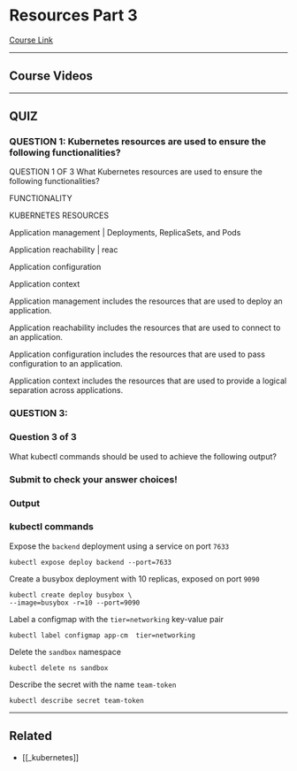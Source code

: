 # Resources Part 3

[Course Link](https://classroom.udacity.com/nanodegrees/nd064-1/parts/30cb07da-8fd4-4438-a209-b3457adb5d82/modules/7b21dfa4-aac8-4d24-82c5-65325e6dc691/lessons/d9fa86b3-301d-4966-86f8-a2f34a5a7ca3/concepts/16ba756b-e410-4536-aecb-f710f79a2ea2)

---

## Course Videos

---

## QUIZ

### QUESTION 1: Kubernetes resources are used to ensure the following functionalities?

QUESTION 1 OF 3
What Kubernetes resources are used to ensure the following functionalities?

FUNCTIONALITY

KUBERNETES RESOURCES

Application management | Deployments, ReplicaSets, and Pods

Application reachability | reac

Application configuration

Application context

Application management includes the resources that are used to deploy an application.

Application reachability includes the resources that are used to connect to an application.

Application configuration includes the resources that are used to pass configuration to an application.

Application context includes the resources that are used to provide a logical separation across applications.

### QUESTION 3:

<div class="container--3sWx1"><div class="prompt--1YMnx"><h3 class="question-number--3IlDk">Question 3 of 3</h3><div class="index-module--markdown--2MdcR ureact-markdown "><p>What kubectl commands should be used to achieve the following output?</p>
</div></div><div class="index--answer-choices--2ziSF"><div aria-label="Answer choice selections - tab through answer choices to match to concepts below. - currently ```bash
kubectl label configmap app-cm  tier=networking 
```" aria-dropeffect="move" role="listbox" tabindex="0" class="drop-zone--drop-zone--38cMu"><h3>Submit to check your answer choices!</h3></div></div><div class="index--labels--tWrVZ"><h3><div class="_15vzQlp3FJ8f94suLiPCPf ureact-markdown "><p>Output</p>
</div></h3><h3><div class="_15vzQlp3FJ8f94suLiPCPf ureact-markdown "><p>kubectl commands</p>
</div></h3></div><div class="index--answer-selections--3mNdz"><div class="index--pair--2zqTz"><div class="index--concept--AV9z3 index--pair-part--1zw9K"><div class="_15vzQlp3FJ8f94suLiPCPf ureact-markdown "><p>Expose the <code>backend</code> deployment using a service on port <code>7633</code></p>
</div></div><div class="index--answer-selection--bwGz3 index--pair-part--1zw9K"><div aria-label="Expose the `backend` deployment using a service on port `7633` - currently ```bash
kubectl expose deploy backend --port=7633
```" aria-dropeffect="move" role="listbox" tabindex="0" class="drop-zone--drop-zone--38cMu"><div aria-label="Answer 1, ```bash
kubectl expose deploy backend --port=7633
```." role="button" draggable="true" class="drag-item--drag-item--3sB2T" tabindex="0"><div class="_15vzQlp3FJ8f94suLiPCPf ureact-markdown "><pre><code class="lang-bash">kubectl expose deploy backend --port=7633
</code></pre>
</div></div></div></div></div><div class="index--pair--2zqTz"><div class="index--concept--AV9z3 index--pair-part--1zw9K"><div class="_15vzQlp3FJ8f94suLiPCPf ureact-markdown "><p>Create a busybox deployment with 10 replicas, exposed on port <code>9090</code></p>
</div></div><div class="index--answer-selection--bwGz3 index--pair-part--1zw9K"><div aria-label="Create a busybox deployment with 10 replicas, exposed on port `9090` - currently ```bash
kubectl create deploy busybox \
--image=busybox -r=10 --port=9090
```" aria-dropeffect="move" role="listbox" tabindex="0" class="drop-zone--drop-zone--38cMu"><div aria-label="Answer 1, ```bash
kubectl create deploy busybox \
--image=busybox -r=10 --port=9090
```." role="button" draggable="true" tabindex="0" class="drag-item--drag-item--3sB2T"><div class="_15vzQlp3FJ8f94suLiPCPf ureact-markdown "><pre><code class="lang-bash">kubectl create deploy busybox \
--image=busybox -r=10 --port=9090
</code></pre>
</div></div></div></div></div><div class="index--pair--2zqTz"><div class="index--concept--AV9z3 index--pair-part--1zw9K"><div class="_15vzQlp3FJ8f94suLiPCPf ureact-markdown "><p>Label a configmap with the <code>tier=networking</code> key-value pair</p>
</div></div><div class="index--answer-selection--bwGz3 index--pair-part--1zw9K"><div aria-label="Label a configmap with the `tier=networking` key-value pair - currently ```bash
kubectl label configmap app-cm  tier=networking 
```" aria-dropeffect="move" role="listbox" tabindex="0" class="drop-zone--drop-zone--38cMu"><div aria-label="Answer 1, ```bash
kubectl label configmap app-cm  tier=networking 
```." role="button" draggable="true" class="drag-item--drag-item--3sB2T" tabindex="0"><div class="_15vzQlp3FJ8f94suLiPCPf ureact-markdown "><pre><code class="lang-bash">kubectl label configmap app-cm  tier=networking 
</code></pre>
</div></div></div></div></div><div class="index--pair--2zqTz"><div class="index--concept--AV9z3 index--pair-part--1zw9K"><div class="_15vzQlp3FJ8f94suLiPCPf ureact-markdown "><p>Delete the <code>sandbox</code> namespace</p>
</div></div><div class="index--answer-selection--bwGz3 index--pair-part--1zw9K"><div aria-label="Delete the `sandbox` namespace - currently ```bash
kubectl delete ns sandbox
```" aria-dropeffect="move" role="listbox" tabindex="0" class="drop-zone--drop-zone--38cMu"><div aria-label="Answer 1, ```bash
kubectl delete ns sandbox
```." role="button" draggable="true" class="drag-item--drag-item--3sB2T" tabindex="0"><div class="_15vzQlp3FJ8f94suLiPCPf ureact-markdown "><pre><code class="lang-bash">kubectl delete ns sandbox
</code></pre>
</div></div></div></div></div><div class="index--pair--2zqTz"><div class="index--concept--AV9z3 index--pair-part--1zw9K"><div class="_15vzQlp3FJ8f94suLiPCPf ureact-markdown "><p>Describe the secret with the name <code>team-token</code></p>
</div></div><div class="index--answer-selection--bwGz3 index--pair-part--1zw9K"><div aria-label="Describe the secret with the name `team-token` - currently ```bash
kubectl describe secret team-token
```" aria-dropeffect="move" role="listbox" tabindex="0" class="drop-zone--drop-zone--38cMu"><div aria-label="Answer 1, ```bash
kubectl describe secret team-token
```." role="button" draggable="true" class="drag-item--drag-item--3sB2T" tabindex="0"><div class="_15vzQlp3FJ8f94suLiPCPf ureact-markdown "><pre><code class="lang-bash">kubectl describe secret team-token
</code></pre>
</div></div></div></div></div></div></div>

---

## Related

- [[_kubernetes]]

